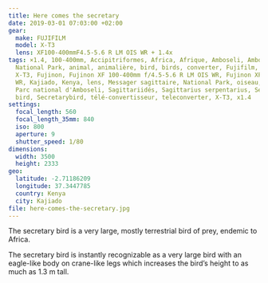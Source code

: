 ```yaml
---
title: Here comes the secretary
date: 2019-03-01 07:03:00 +02:00
gear:
  make: FUJIFILM
  model: X-T3
  lens: XF100-400mmF4.5-5.6 R LM OIS WR + 1.4x
tags: ×1.4, 100-400mm, Accipitriformes, Africa, Afrique, Amboseli, Amboseli
  National Park, animal, animalière, bird, birds, converter, Fujifilm, Fujifilm
  X-T3, Fujinon, Fujinon XF 100-400mm f/4.5-5.6 R LM OIS WR, Fujinon XF1.4× TC
  WR, Kajiado, Kenya, lens, Messager sagittaire, National Park, oiseau, Oiseaux,
  Parc national d'Amboseli, Sagittariidés, Sagittarius serpentarius, Secretary
  bird, Secretarybird, télé-convertisseur, teleconverter, X-T3, x1.4
settings:
  focal_length: 560
  focal_length_35mm: 840
  iso: 800
  aperture: 9
  shutter_speed: 1/80
dimensions:
  width: 3500
  height: 2333
geo:
  latitude: -2.71186209
  longitude: 37.3447785
  country: Kenya
  city: Kajiado
file: here-comes-the-secretary.jpg
---
```


The secretary bird is a very large, mostly terrestrial bird of prey, endemic to Africa.

The secretary bird is instantly recognizable as a very large bird with an eagle-like body on crane-like legs which increases the bird’s height to as much as 1.3 m tall.
